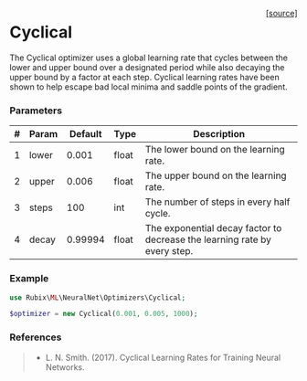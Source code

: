 <span style="float:right;"><a href="https://github.com/RubixML/RubixML/blob/master/src/NeuralNet/Optimizers/Cyclical.php">[source]</a></span>

# Cyclical
The Cyclical optimizer uses a global learning rate that cycles between the lower and upper bound over a designated period while also decaying the upper bound by a factor at each step. Cyclical learning rates have been shown to help escape bad local minima and saddle points of the gradient.

### Parameters
| # | Param | Default | Type | Description |
|---|---|---|---|---|
| 1 | lower | 0.001 | float | The lower bound on the learning rate. |
| 2 | upper | 0.006 | float | The upper bound on the learning rate. |
| 3 | steps | 100 | int | The number of steps in every half cycle. |
| 4 | decay | 0.99994 | float | The exponential decay factor to decrease the learning rate by every step. |

### Example
```php
use Rubix\ML\NeuralNet\Optimizers\Cyclical;

$optimizer = new Cyclical(0.001, 0.005, 1000);
```

### References
>- L. N. Smith. (2017). Cyclical Learning Rates for Training Neural Networks.